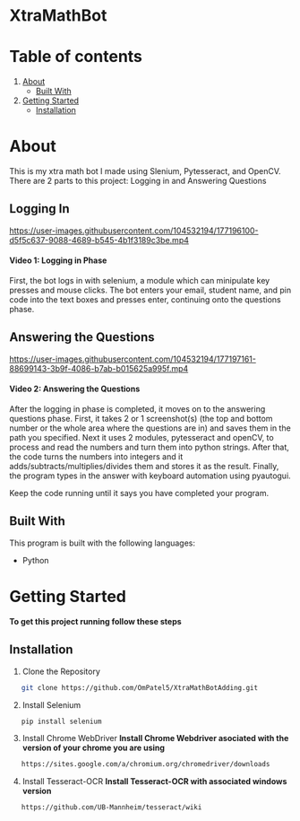 # XtraMathBot

# Table of contents
1. [About](#about)
    * [Built With](#builtwith)
2. [Getting Started](#gettingstarted)
    * [Installation](#installation) 

# About <a name="about"></a>

This is my xtra math bot I made using Slenium, Pytesseract, and OpenCV. There are 2 parts to this project: Logging in and Answering Questions

## Logging In
https://user-images.githubusercontent.com/104532194/177196100-d5f5c637-9088-4689-b545-4b1f3189c3be.mp4
#### Video 1: Logging in Phase

First, the bot logs in with selenium, a module which can minipulate key presses and mouse clicks. The bot enters your email, student name, and pin code into the text boxes and presses enter, continuing onto the questions phase. 

## Answering the Questions

https://user-images.githubusercontent.com/104532194/177197161-88699143-3b9f-4086-b7ab-b015625a995f.mp4
#### Video 2: Answering the Questions

After the logging in phase is completed, it moves on to the answering questions phase. First, it takes 2 or 1 screenshot(s) (the top and bottom number or the whole area where the questions are in) and saves them in the path you specified. Next it uses 2 modules, pytesseract and openCV, to process and read the numbers and turn them into 
python strings. After that, the code turns the numbers into integers and it adds/subtracts/multiplies/divides them and stores it as the result. Finally, the program  types in the answer with keyboard automation using pyautogui. 

Keep the code running until it says you have completed your program.

## Built With <a name="builtwith"></a>
This program is built with the following languages:
* Python

# Getting Started <a name="gettingstarted"></a>
**To get this project running follow these steps**

## Installation <a name="installation"></a>
1. Clone the Repository
```sh
   git clone https://github.com/OmPatel5/XtraMathBotAdding.git
   ```
2. Install Selenium
```sh
   pip install selenium
   ```
3. Install Chrome WebDriver
**Install Chrome Webdriver asociated with the version of your chrome you are using**
```sh
   https://sites.google.com/a/chromium.org/chromedriver/downloads
   ```
4. Install Tesseract-OCR
**Install Tesseract-OCR with associated windows version**
```sh
   https://github.com/UB-Mannheim/tesseract/wiki
   ```
